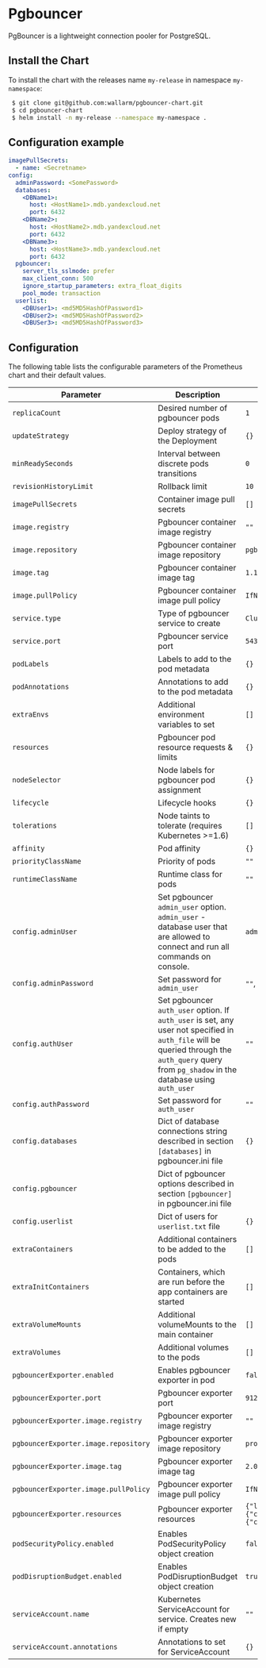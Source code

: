 Pgbouncer
=========

PgBouncer is a lightweight connection pooler for PostgreSQL.

Install the Chart
-----------------

To install the chart with the releases name `my-release` in namespace `my-namespace`:
```bash
 $ git clone git@github.com:wallarm/pgbouncer-chart.git
 $ cd pgbouncer-chart
 $ helm install -n my-release --namespace my-namespace .
```

Configuration example
---------------------

```yaml
imagePullSecrets:
  - name: <Secretname>
config:
  adminPassword: <SomePassword>
  databases:
    <DBName1>:
      host: <HostName1>.mdb.yandexcloud.net
      port: 6432
    <DBName2>:
      host: <HostName2>.mdb.yandexcloud.net
      port: 6432
    <DBName3>:
      host: <HostName3>.mdb.yandexcloud.net
      port: 6432
  pgbouncer:
    server_tls_sslmode: prefer
    max_client_conn: 500
    ignore_startup_parameters: extra_float_digits
    pool_mode: transaction
  userlist:
    <DBUser1>: <md5MD5HashOfPassword1>
    <DBUser2>: <md5MD5HashOfPassword2>
    <DBUSer3>: <md5MD5HashOfPassword3>
```

Configuration
-------------

The following table lists the configurable parameters of the Prometheus chart and their default values.

Parameter | Description | Default
--------- | ----------- | -------
`replicaCount`      | Desired number of pgbouncer pods | `1`
`updateStrategy`    | Deploy strategy of the Deployment | `{}`
`minReadySeconds`   | Interval between discrete pods transitions | `0`
`revisionHistoryLimit` | Rollback limit | `10`
`imagePullSecrets`  | Container image pull secrets | `[]`
`image.registry`    | Pgbouncer container image registry | `""`
`image.repository`  | Pgbouncer container image repository | `pgbouncer/pgbouncer`
`image.tag`         | Pgbouncer container image tag | `1.15.0`
`image.pullPolicy`  | Pgbouncer container image pull policy | `IfNotPresent`
`service.type`      | Type of pgbouncer service to create | `ClusterIP`
`service.port`      | Pgbouncer service port | `5432`
`podLabels`         | Labels to add to the pod metadata | `{}`
`podAnnotations`    | Annotations to add to the pod metadata | `{}`
`extraEnvs`         | Additional environment variables to set | `[]`
`resources`         | Pgbouncer pod resource requests & limits | `{}`
`nodeSelector`      | Node labels for pgbouncer pod assignment | `{}`
`lifecycle`         | Lifecycle hooks | `{}`
`tolerations`       | Node taints to tolerate (requires Kubernetes >=1.6) | `[]`
`affinity`          | Pod affinity | `{}`
`priorityClassName` | Priority of pods | `""`
`runtimeClassName`  | Runtime class for pods | `""`
`config.adminUser`  | Set pgbouncer `admin_user` option. `admin_user` - database user that are allowed to connect and run all commands on console. | `admin`
`config.adminPassword` | Set password for `admin_user` | `""`, required
`config.authUser`   | Set pgbouncer `auth_user` option. If `auth_user` is set, any user not specified in `auth_file` will be queried through the `auth_query` query from `pg_shadow` in the database using `auth_user` | `""`
`config.authPassword` | Set password for `auth_user` | `""`
`config.databases`  | Dict of database connections string described in section `[databases]` in pgbouncer.ini file | `{}`
`config.pgbouncer`  | Dict of pgbouncer options described in section `[pgbouncer]` in pgbouncer.ini file | 
`config.userlist`   | Dict of users for `userlist.txt` file | `{}`
`extraContainers`   | Additional containers to be added to the pods | `[]`
`extraInitContainers` | Containers, which are run before the app containers are started | `[]`
`extraVolumeMounts` | Additional volumeMounts to the main container | `[]`
`extraVolumes`      | Additional volumes to the pods | `[]`
`pgbouncerExporter.enabled` | Enables pgbouncer exporter in pod | `false`
`pgbouncerExporter.port` | Pgbouncer exporter port | `9127`
`pgbouncerExporter.image.registry` | Pgbouncer exporter image registry | `""`
`pgbouncerExporter.image.repository` | Pgbouncer exporter image repository | `prometheuscommunity/pgbouncer-exporter`
`pgbouncerExporter.image.tag` | Pgbouncer exporter image tag | `2.0.1`
`pgbouncerExporter.image.pullPolicy` | Pgbouncer exporter image pull policy | `IfNotPresent`
`pgbouncerExporter.resources` | Pgbouncer exporter resources | `{"limits":{"cpu":"250m","memory":"150Mi"},"requests":{"cpu":"30m","memory":"40Mi"}}`
`podSecurityPolicy.enabled` | Enables PodSecurityPolicy object creation | `false`
`podDisruptionBudget.enabled` | Enables PodDisruptionBudget object creation | `true`
`serviceAccount.name` | Kubernetes ServiceAccount for service. Creates new if empty | `""`
`serviceAccount.annotations` | Annotations to set for ServiceAccount | `{}`
